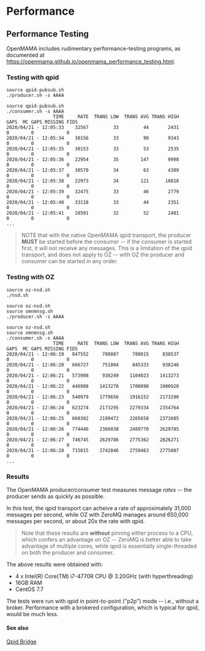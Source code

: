 # Performance

## Performance Testing
OpenMAMA includes rudimentary performance-testing programs, as documented at <https://openmama.github.io/openmama_performance_testing.html>.

### Testing with qpid

```
source qpid-pubsub.sh
./producer.sh -s AAAA
```

```
source qpid-pubsub.sh
./consumer.sh -s AAAA
                 TIME     RATE  TRANS LOW  TRANS AVG TRANS HIGH     GAPS  MC GAPS MISSING FIDS 
2020/04/21 - 12:05:33    32567         33         44       2431        0        0            0
2020/04/21 - 12:05:34    30156         33         90       9343        0        0            0
2020/04/21 - 12:05:35    30153         33         53       2535        0        0            0
2020/04/21 - 12:05:36    22954         35        147       9998        0        0            0
2020/04/21 - 12:05:37    30570         34         63       4309        0        0            0
2020/04/21 - 12:05:38    22973         34        121      10818        0        0            0
2020/04/21 - 12:05:39    32475         33         46       2779        0        0            0
2020/04/21 - 12:05:40    33118         33         44       2351        0        0            0
2020/04/21 - 12:05:41    28501         32         52       2481        0        0            0
...
```

> NOTE that with the native OpenMAMA qpid transport, the producer **MUST** be started before the consumer -- if the consumer is started first, it will not receive any messages.  This is a limitation of the qpid transport, and does not apply to OZ -- with OZ the producer and consumer can be started in any order.

### Testing with OZ

```
source oz-nsd.sh
./nsd.sh
```

```
source oz-nsd.sh
source omnmnsg.sh
./producer.sh -s AAAA
```

```
source oz-nsd.sh
source omnmnsg.sh
./consumer.sh -s AAAA
                 TIME     RATE  TRANS LOW  TRANS AVG TRANS HIGH     GAPS  MC GAPS MISSING FIDS 
2020/04/21 - 12:06:19   847552     708087     780015     838537        0        0            0
2020/04/21 - 12:06:20   666727     751804     845333     938246        0        0            0
2020/04/21 - 12:06:21   573908     938249    1104023    1413273        0        0            0
2020/04/21 - 12:06:22   446988    1413278    1700890    1900920        0        0            0
2020/04/21 - 12:06:23   540979    1779656    1916152    2173290        0        0            0
2020/04/21 - 12:06:24   623274    2173295    2279334    2354764        0        0            0
2020/04/21 - 12:06:25   660382    2189472    2265658    2371685        0        0            0
2020/04/21 - 12:06:26   774446    2366038    2489770    2629785        0        0            0
2020/04/21 - 12:06:27   746745    2629786    2775362    2826271        0        0            0
2020/04/21 - 12:06:28   715015    2742846    2759463    2775087        0        0            0
...
```

### Results
The OpenMAMA producer/consumer test measures message *rates* -- the producer sends as quickly as possible.

In this test, the qpid transport can acheive a rate of approximately 31,000 messages per second, while OZ with ZeroMQ manages around 650,000 messages per second, or about 20x the rate with qpid.

> Note that these results are **without** pinning either process to a CPU, which confers an advantage on OZ -- ZeroMQ is better able to take advantage of multiple cores, while qpid is essentially single-threaded on both the producer and consumer. 

The above results were obtained with:

- 4 x Intel(R) Core(TM) i7-4770R CPU @ 3.20GHz (with hyperthreading)
- 16GB RAM
- CentOS 7.7

The tests were run with qpid in point-to-point ("p2p") mode -- i.e., without a broker.  Performance with a brokered configuration, which is typical for qpid, would be much less.

#### See also
[Qpid Bridge](https://openmama.github.io/openmama_qpid_bridge.html)

